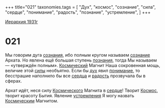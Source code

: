 +++
title="021"
taxonomies.tags = [
"Дух",
"космос",
"сознание",
"сила",
"сердце",
"понимание",
"радость",
"познание",
"устремление",
]
+++

[Иерархия 1931г](/agni/19312)

# 021
Мы говорим дуга [сознания](/tags/[сознание](/tags/сознание)), ибо полным кругом называем [сознание](/tags/сознание) Архата. Но явлена ещё большая ступень [познания](/tags/познание), тогда Мы называем — «утверждён полным». [Космический](/tags/космос) Магнит Наша сокровенная мощь, величие этой [силы](/tags/сила) необъятно. Если бы [дух](/tags/Дух) явил [понимание](/tags/понимание), то бесстрашие наполнило бы все [сердца](/tags/[сердце](/tags/сердце)) и [радость](/tags/радость) прозвучала бы в сферах.   

Архат идёт, неся силу [Космического](/tags/космос) Магнита в [сердце](/tags/сердце)! Творит [Космос](/tags/космос), творит красоту Бытия. Явление [устремления](/tags/устремление) Я могу назвать [Космическим](/tags/космос) Магнитом.   


